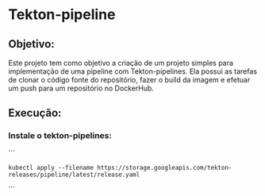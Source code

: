 # Tekton-pipeline
## Objetivo:
Este projeto tem como objetivo a criação de um projeto simples para implementação de uma pipeline com Tekton-pipelines. Ela possui as tarefas de clonar o código fonte do repositório, fazer o build da imagem e efetuar um push para um repositório no DockerHub.

## Execução:
### Instale o tekton-pipelines:
´´´

    kubectl apply --filename https://storage.googleapis.com/tekton-releases/pipeline/latest/release.yaml
    
´´´
